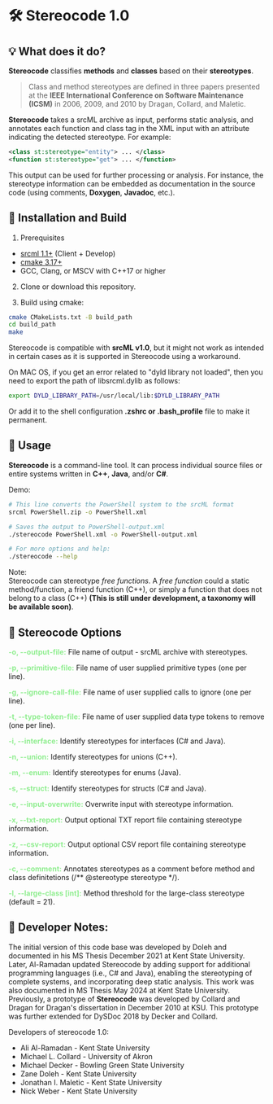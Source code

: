 # 🛠 **Stereocode 1.0**


## 💡 **What does it do?**
**Stereocode** classifies **methods** and **classes** based on their **stereotypes**.

> Class and method stereotypes are defined in three papers presented at the **IEEE International Conference on Software Maintenance (ICSM)** in 2006, 2009, and 2010 by Dragan, Collard, and Maletic.

**Stereocode**  takes a srcML archive as input, performs static analysis, and annotates each function and class tag in the XML input with an attribute indicating the detected stereotype. For example:

```XML
<class st:stereotype="entity"> ... </class>
<function st:stereotype="get"> ... </function>
```

This output can be used for further processing or analysis. For instance, the stereotype information can be embedded as documentation in the source code (using comments, **Doxygen**, **Javadoc**, etc.).


## 🔧 Installation and Build
1. Prerequisites
- [srcml 1.1+](https://www.srcml.org/) (Client + Develop)
- [cmake 3.17+](https://cmake.org/)
- GCC, Clang, or MSCV with C++17 or higher

2. Clone or download this repository.

3. Build using cmake:

```bash
cmake CMakeLists.txt -B build_path
cd build_path
make
```


Stereocode is compatible with **srcML v1.0**, but it might not work as intended in certain cases as it is supported in Stereocode using a workaround. </br>

On MAC OS, if you get an error related to "dyld library not loaded", then you need to export the path of libsrcml.dylib as follows: </br> 
```bash
export DYLD_LIBRARY_PATH=/usr/local/lib:$DYLD_LIBRARY_PATH 
```

Or add it to the shell configuration **.zshrc or .bash_profile** file to make it permanent.


## 🚀 Usage

**Stereocode**  is a command-line tool. It can process individual source files or entire systems written in **C++**, **Java**, and/or **C#**. 

Demo: 
```bash
# This line converts the PowerShell system to the srcML format
srcml PowerShell.zip -o PowerShell.xml

# Saves the output to PowerShell-output.xml
./stereocode PowerShell.xml -o PowerShell-output.xml

# For more options and help:
./stereocode --help
```

Note:</br>
Stereocode can stereotype *free functions*. A *free function* could a static method/function, a friend function (C++), or simply a function that does not belong to a class (C++) **(This is still under development, a taxonomy will be available soon)**.

## 📜 Stereocode Options

<span style='color: lightgreen;'>**-o, --output-file:**</span> File name of output - srcML archive with stereotypes.

<span style='color: lightgreen;'>**-p, --primitive-file:**</span> File name of user supplied primitive types (one per line). 

<span style='color: lightgreen;'>**-g, --ignore-call-file:**</span> File name of user supplied calls to ignore (one per line). 

<span style='color: lightgreen;'>**-t, --type-token-file:**</span> File name of user supplied data type tokens to remove (one per line). 

<span style='color: lightgreen;'>**-i, --interface:**</span> Identify stereotypes for interfaces (C# and Java). 

<span style='color: lightgreen;'>**-n, --union:**</span> Identify stereotypes for unions (C++). 

<span style='color: lightgreen;'>**-m, --enum:**</span> Identify stereotypes for enums (Java). 

<span style='color: lightgreen;'>**-s, --struct:**</span> Identify stereotypes for structs (C# and Java). 

<span style='color: lightgreen;'>**-e, --input-overwrite:**</span> Overwrite input with stereotype information. 

<span style='color: lightgreen;'>**-x, --txt-report:**</span> Output optional TXT report file containing stereotype information. 

<span style='color: lightgreen;'>**-z, --csv-report:**</span> Output optional CSV report file containing stereotype information. 

<span style='color: lightgreen;'>**-c, --comment:**</span> Annotates stereotypes as a comment before method and class definitetions (/** @stereotype stereotype */). 

<span style='color: lightgreen;'>**-l, --large-class \[int]:**</span> Method threshold for the large-class stereotype (default = 21).


## 📓 Developer Notes:

The initial version of this code base was developed by Doleh and documented in his MS Thesis December 2021 at Kent State University. Later, Al-Ramadan updated Stereocode by adding support for additional programming languages (i.e., C# and Java), enabling the stereotyping of complete systems, and incorporating deep static analysis. This work was also documented in MS Thesis May 2024 at Kent State University. Previously, a prototype of **Stereocode** was developed by Collard and Dragan for Dragan's dissertation in December 2010 at KSU. This prototype was further extended for DySDoc 2018 by Decker and Collard. 

Developers of stereocode 1.0:
- Ali Al-Ramadan - Kent State University
- Michael L. Collard - University of Akron
- Michael Decker - Bowling Green State University
- Zane Doleh - Kent State University
- Jonathan I. Maletic - Kent State University
- Nick Weber - Kent State University
